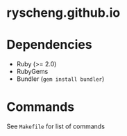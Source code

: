 ryscheng.github.io
==================

# Dependencies
- Ruby (>= 2.0)
- RubyGems 
- Bundler (`gem install bundler`)

# Commands
See `Makefile` for list of commands
